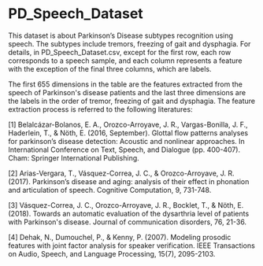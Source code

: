 # PD_Speech_Dataset
This dataset is about Parkinson’s Disease subtypes recognition using speech. The subtypes include tremors, freezing of gait and dysphagia.
For details, in PD_Speech_Dataset.csv, except for the first row, each row corresponds to a speech sample, and each column represents a feature with the exception of the final three columns, which are labels.

The first 655 dimensions in the table are the features extracted from the speech of Parkinson's disease patients and the last three dimensions are the labels in the order of tremor, freezing of gait and dysphagia. The feature extraction process is referred to the following literatures:

[1] Belalcázar-Bolanos, E. A., Orozco-Arroyave, J. R., Vargas-Bonilla, J. F., Haderlein, T., & Nöth, E. (2016, September). Glottal flow patterns analyses for parkinson’s disease detection: Acoustic and nonlinear approaches. In International Conference on Text, Speech, and Dialogue (pp. 400-407). Cham: Springer International Publishing.

[2] Arias-Vergara, T., Vásquez-Correa, J. C., & Orozco-Arroyave, J. R. (2017). Parkinson’s disease and aging: analysis of their effect in phonation and articulation of speech. Cognitive Computation, 9, 731-748.

[3] Vásquez-Correa, J. C., Orozco-Arroyave, J. R., Bocklet, T., & Nöth, E. (2018). Towards an automatic evaluation of the dysarthria level of patients with Parkinson's disease. Journal of communication disorders, 76, 21-36.

[4] Dehak, N., Dumouchel, P., & Kenny, P. (2007). Modeling prosodic features with joint factor analysis for speaker verification. IEEE Transactions on Audio, Speech, and Language Processing, 15(7), 2095-2103.
